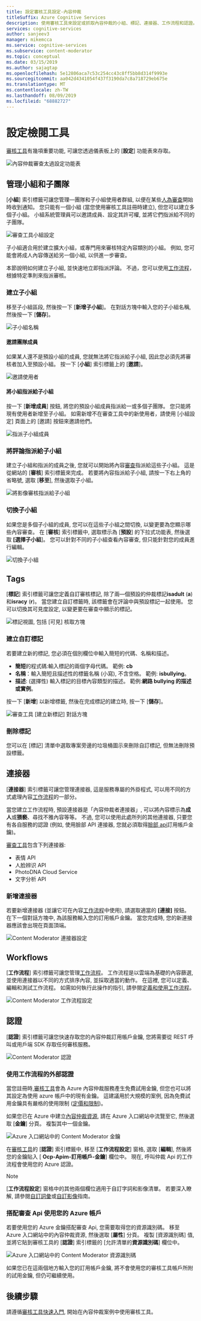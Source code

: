 ```yaml
---
title: 設定審核工具設定-內容仲裁
titleSuffix: Azure Cognitive Services
description: 使用審核工具來設定或抓取內容仲裁的小組、標記、連接器、工作流程和認證。
services: cognitive-services
author: sanjeev3
manager: mikemcca
ms.service: cognitive-services
ms.subservice: content-moderator
ms.topic: conceptual
ms.date: 03/15/2019
ms.author: sajagtap
ms.openlocfilehash: 5e12806aca7c53c254cc43c8ff5bb8d314f9993e
ms.sourcegitcommit: aa042d4341054f437f3190da7c8a718729eb675e
ms.translationtype: MT
ms.contentlocale: zh-TW
ms.lasthandoff: 08/09/2019
ms.locfileid: "68882727"
---
```

# <a name="configure-the-review-tool"></a>設定檢閱工具

[審核工具](https://contentmoderator.cognitive.microsoft.com)有幾項重要功能, 可讓您透過儀表板上的 [**設定**] 功能表來存取。

![內容仲裁審查太過設定功能表](images/settings-1.png)

## <a name="manage-team-and-subteams"></a>管理小組和子團隊

[**小組**] 索引標籤可讓您管理&mdash;團隊和子小組使用者群組, 以便在某些[人為審查](../review-api.md#reviews)開始時收到通知。 您只能有一個小組 (當您使用審核工具註冊時建立), 但您可以建立多個子小組。 小組系統管理員可以邀請成員、設定其許可權, 並將它們指派給不同的子團隊。

![審查工具小組設定](images/settings-2-team.png)

子小組適合用於建立擴大小組，或專門用來審核特定內容類別的小組。 例如, 您可能會將成人內容傳送給另一個小組, 以供進一步審查。

本節說明如何建立子小組, 並快速地立即指派評論。 不過，您可以使用[工作流程](workflows.md)，根據特定準則來指派審核。

### <a name="create-a-subteam"></a>建立子小組

移至子小組區段, 然後按一下 [**新增子小組**]。 在對話方塊中輸入您的子小組名稱, 然後按一下 [**儲存**]。

![子小組名稱](images/1-Teams-2.PNG)

#### <a name="invite-teammates"></a>邀請團隊成員

如果某人還不是預設小組的成員, 您就無法將它指派給子小組, 因此您必須先將審核者加入至預設小組。 按一下 [**小組**] 索引標籤上的 [**邀請**]。

![邀請使用者](images/invite-users.png)

#### <a name="assign-teammates-to-subteam"></a>將小組指派給子小組

按一下 [**新增成員**] 按鈕, 將您的預設小組成員指派給一或多個子團隊。 您只能將現有使用者新增至子小組。 如需新增不在審查工具中的新使用者，請使用 [小組設定] 頁面上的 [邀請] 按鈕來邀請他們。

![指派子小組成員](images/1-Teams-3.PNG)

### <a name="assign-reviews-to-subteams"></a>將評論指派給子小組

建立子小組和指派的成員之後, 您就可以開始將內容[審查](../review-api.md#reviews)指派給這些子小組。 這是從網站的 [**審核**] 索引標籤來完成。
若要將內容指派給子小組, 請按一下右上角的省略號, 選取 [**移至**], 然後選取子小組。

![將影像審核指派給子小組](images/3-review-image-subteam-1.png)

### <a name="switch-between-subteams"></a>切換子小組

如果您是多個子小組的成員, 您可以在這些子小組之間切換, 以變更要為您顯示哪些內容審查。 在 [**審核**] 索引標籤中, 選取標示為 [**預設**] 的下拉式功能表, 然後選取 **[選擇子小組**]。 您可以針對不同的子小組查看內容審查, 但只能針對您的成員進行編輯。

![切換子小組](images/3-review-image-subteam-2.png)

## <a name="tags"></a>Tags

[**標記**] 索引標籤可讓您定義自訂審核標記, 除了兩&mdash;個預設的仲裁標記**isadult** (**a**) 和**isracy** (**r**)。 當您建立自訂標籤時, 該標籤會在評論中與預設標記一起使用。 您可以切換其可見度設定, 以變更要在審查中顯示的標記。

![標記視圖, 包括 [可見] 核取方塊](images/tags-4-disable.png)

### <a name="create-custom-tags"></a>建立自訂標記

若要建立新的標記, 您必須在個別欄位中輸入簡短的代碼、名稱和描述。

- **簡短**的程式碼:輸入標記的兩個字母代碼。 範例: **cb**
- **名稱**：輸入簡短且描述性的標籤名稱 (小寫), 不含空格。 範例: **isbullying**。
- **描述**: (選擇性) 輸入標記的目標內容類型的描述。 範例:**網路 bullying 的描述或實例**。

按一下 [**新增**] 以新增標籤, 然後在完成標記的建立時, 按一下 [**儲存**]。

![審查工具 [建立新標記] 對話方塊](images/settings-3-tags.png)

### <a name="delete-tags"></a>刪除標記

您可以在 [標記] 清單中選取專案旁邊的垃圾桶圖示來刪除自訂標記, 但無法刪除預設標籤。

## <a name="connectors"></a>連接器

[**連接器**] 索引標籤可讓您管理連接器, 這是服務專屬的外掛程式, 可以用不同的方式處理內容[工作流程](../review-api.md#workflows)的一部分。

當您建立工作流程時, 預設連接器是「內容仲裁者連接器」, 可以將內容標示為**成人**或**猥褻**、尋找不雅內容等等。 不過, 您可以使用此處所列的其他連接器, 只要您有各自服務的認證 (例如, 使用臉部 API 連接器, 您就必須取得[臉部 api](https://docs.microsoft.com/azure/cognitive-services/face/overview)訂用帳戶金鑰)。

[審查工具](./human-in-the-loop.md)包含下列連接器:

- 表情 API
- 人脸辨识 API
- PhotoDNA Cloud Service
- 文字分析 API

### <a name="add-a-connector"></a>新增連接器

若要新增連接器 (並讓它可在內容[工作流程](../review-api.md#workflows)中使用), 請選取適當的 **[連接]** 按鈕。 在下一個對話方塊中, 為該服務輸入您的訂用帳戶金鑰。 當您完成時, 您的新連接器應該會出現在頁面頂端。

![Content Moderator 連接器設定](images/settings-4-connectors.png)

## <a name="workflows"></a>Workflows

[**工作流程**] 索引標籤可讓您管理[工作流程](../review-api.md#workflows)。 工作流程是以雲端為基礎的內容篩選, 並使用連接器以不同的方式排序內容, 並採取適當的動作。 在這裡, 您可以定義、編輯和測試工作流程。 如需如何執行此操作的指引, 請參閱[定義和使用工作流程](Workflows.md)。

![Content Moderator 工作流程設定](images/settings-5-workflows.png)

## <a name="credentials"></a>認證

[**認證**] 索引標籤可讓您快速存取您的內容仲裁訂用帳戶金鑰, 您將需要從 REST 呼叫或用戶端 SDK 存取任何審核服務。

![Content Moderator 認證](images/settings-6-credentials.png)

### <a name="use-external-credentials-for-workflows"></a>使用工作流程的外部認證

當您註冊時,[審核工具](https://contentmoderator.cognitive.microsoft.com)會為 Azure 內容仲裁服務產生免費試用金鑰, 但您也可以將其設定為使用 azure 帳戶中的現有金鑰。 這建議用於大規模的案例, 因為免費試用金鑰具有嚴格的使用限制 ([定價和限制](https://azure.microsoft.com/pricing/details/cognitive-services/content-moderator/))。

如果您已在 Azure 中建立[內容仲裁資源](https://ms.portal.azure.com/#create/Microsoft.CognitiveServicesContentModerator), 請在 Azure 入口網站中流覽至它, 然後選取 [**金鑰**] 分頁。 複製其中一個金鑰。

![Azure 入口網站中的 Content Moderator 金鑰](images/credentials-azure-portal-keys.PNG)

在[審核工具](https://contentmoderator.cognitive.microsoft.com)的 [**認證**] 索引標籤中, 移至 [**工作流程設定**] 窗格, 選取 [**編輯**], 然後將您的金鑰貼入 [ **Ocp-Apim-訂用帳戶-金鑰**] 欄位中。 現在, 呼叫仲裁 Api 的工作流程會使用您的 Azure 認證。

> [!NOTE]
> [**工作流程設定**] 窗格中的其他兩個欄位適用于自訂字詞和影像清單。 若要深入瞭解, 請參閱[自訂詞彙](../try-terms-list-api.md)或[自訂影像](../try-image-list-api.md)指南。

### <a name="use-your-azure-account-with-the-review-apis"></a>搭配審查 Api 使用您的 Azure 帳戶

若要使用您的 Azure 金鑰搭配審查 Api, 您需要取得您的資源識別碼。 移至 Azure 入口網站中的內容仲裁資源, 然後選取 [**屬性**] 分頁。 複製 [資源識別碼] 值, 並將它貼到審核工具的 [**認證**] 索引標籤的 [允許清單的**資源識別碼**] 欄位中。

![Azure 入口網站中的 Content Moderator 資源識別碼](images/credentials-azure-portal-resourceid.PNG)

如果您已在這兩個地方輸入您的訂用帳戶金鑰, 將不會使用您的審核工具帳戶所附的試用金鑰, 但仍可繼續使用。

## <a name="next-steps"></a>後續步驟

請遵循[審核工具快速入門](../quick-start.md), 開始在內容仲裁案例中使用審核工具。